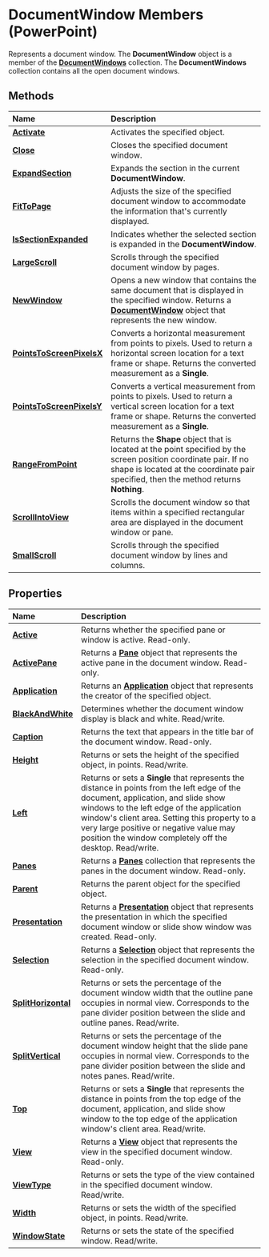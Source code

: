 
# DocumentWindow Members (PowerPoint)

Represents a document window. The  **DocumentWindow** object is a member of the **[DocumentWindows](84ed4b8c-593a-8100-d4b8-158115c4e84d.md)** collection. The  **DocumentWindows** collection contains all the open document windows.


## Methods



|**Name**|**Description**|
|:-----|:-----|
| **[Activate](8b6c5ede-edaf-72f2-b0f5-de2418a5e0a2.md)**|Activates the specified object.|
| **[Close](c7ba0097-5fa3-b0d0-234b-3cfe3e493522.md)**|Closes the specified document window.|
| **[ExpandSection](bf4548ea-1459-9a2e-ad5a-e7d16c1b312d.md)**|Expands the section in the current  **DocumentWindow**.|
| **[FitToPage](91ea2102-df12-20fe-cd16-e664832f9eb5.md)**|Adjusts the size of the specified document window to accommodate the information that's currently displayed.|
| **[IsSectionExpanded](ab40cd63-7daa-4406-9311-869ffd281d9a.md)**|Indicates whether the selected section is expanded in the  **DocumentWindow**.|
| **[LargeScroll](b74ecd74-acec-0d36-68c7-1848a99fe4c1.md)**|Scrolls through the specified document window by pages.|
| **[NewWindow](1c9f4e37-4e40-8d0b-246b-f9897ad9a56a.md)**|Opens a new window that contains the same document that is displayed in the specified window. Returns a  **[DocumentWindow](567c5e66-8d68-a868-4072-b5358cf69546.md)** object that represents the new window.|
| **[PointsToScreenPixelsX](6b5f2f58-41af-3620-74f3-1c4ec3922fc2.md)**|Converts a horizontal measurement from points to pixels. Used to return a horizontal screen location for a text frame or shape. Returns the converted measurement as a  **Single**.|
| **[PointsToScreenPixelsY](0a5a96c6-3e91-31c6-ee60-ca1f8481daf0.md)**|Converts a vertical measurement from points to pixels. Used to return a vertical screen location for a text frame or shape. Returns the converted measurement as a  **Single**.|
| **[RangeFromPoint](74bc61e5-6c6d-0510-b549-e325dd67c7a7.md)**|Returns the  **Shape** object that is located at the point specified by the screen position coordinate pair. If no shape is located at the coordinate pair specified, then the method returns **Nothing**.|
| **[ScrollIntoView](1eee6b36-9f01-5204-dd75-1172f2e00577.md)**|Scrolls the document window so that items within a specified rectangular area are displayed in the document window or pane.|
| **[SmallScroll](f6710bca-ad85-9257-061a-dbe5829d8b7b.md)**|Scrolls through the specified document window by lines and columns.|

## Properties



|**Name**|**Description**|
|:-----|:-----|
| **[Active](bd68b587-0811-7f40-c0da-741e2305594b.md)**|Returns whether the specified pane or window is active. Read-only.|
| **[ActivePane](8fa4c8a1-37b6-2676-1cfd-5fa2b130d2e3.md)**|Returns a  **[Pane](27862fd6-897d-893d-d5a8-b1e40b1b9d48.md)** object that represents the active pane in the document window. Read-only.|
| **[Application](89843eab-4dde-131e-85ed-a6116a98ad46.md)**|Returns an  **[Application](978c2b99-4271-b953-4283-73b5f3d96f41.md)** object that represents the creator of the specified object.|
| **[BlackAndWhite](1363b7df-8de5-955f-60a7-682cd6b4c848.md)**|Determines whether the document window display is black and white. Read/write.|
| **[Caption](1f0334ee-d0fa-14d4-046b-d29ffddcfd53.md)**|Returns the text that appears in the title bar of the document window. Read-only.|
| **[Height](a81aed0f-141c-a1ca-19f0-1584680ca726.md)**|Returns or sets the height of the specified object, in points. Read/write.|
| **[Left](a6c8a129-b662-5fb7-4c5d-4f5d1c0aea34.md)**|Returns or sets a  **Single** that represents the distance in points from the left edge of the document, application, and slide show windows to the left edge of the application window's client area. Setting this property to a very large positive or negative value may position the window completely off the desktop. Read/write.|
| **[Panes](1f26709d-8414-ee89-29d8-588c6787611a.md)**|Returns a  **[Panes](a6fe4d77-dff2-6e90-1df6-eb281bc46fa6.md)** collection that represents the panes in the document window. Read-only.|
| **[Parent](275ed305-76f9-8dca-afb9-db206f6b128b.md)**|Returns the parent object for the specified object.|
| **[Presentation](f009e2c3-aa08-09f0-c879-a25b8d1e0405.md)**|Returns a  **[Presentation](ec75cf52-69f8-d35b-0a26-4a8da8a9683f.md)** object that represents the presentation in which the specified document window or slide show window was created. Read-only.|
| **[Selection](0cd670b2-53a5-87d7-8b38-761920dd9758.md)**|Returns a  **[Selection](a7def3bd-9dff-da53-152d-4fd686642413.md)** object that represents the selection in the specified document window. Read-only.|
| **[SplitHorizontal](89ec538b-d8a3-23e8-a246-35c44884a432.md)**|Returns or sets the percentage of the document window width that the outline pane occupies in normal view. Corresponds to the pane divider position between the slide and outline panes. Read/write.|
| **[SplitVertical](8a26332f-d00d-9816-30e1-48411db07a62.md)**|Returns or sets the percentage of the document window height that the slide pane occupies in normal view. Corresponds to the pane divider position between the slide and notes panes. Read/write.|
| **[Top](ba51aa9d-772a-d854-a834-60907b304e78.md)**|Returns or sets a  **Single** that represents the distance in points from the top edge of the document, application, and slide show window to the top edge of the application window's client area. Read/write.|
| **[View](6488ba10-744a-eb88-df8d-bf85e2f6711d.md)**|Returns a  **[View](333e8b59-398d-4575-d37b-bfb1d3503089.md)** object that represents the view in the specified document window. Read-only.|
| **[ViewType](95eb4962-6d7a-41bd-fdae-757287f06350.md)**|Returns or sets the type of the view contained in the specified document window. Read/write.|
| **[Width](ede3967a-5d52-ba5d-2279-ea7345a7d370.md)**|Returns or sets the width of the specified object, in points. Read/write.|
| **[WindowState](7f0ce168-0339-03f0-11e4-dc7935c04b85.md)**|Returns or sets the state of the specified window. Read/write.|
